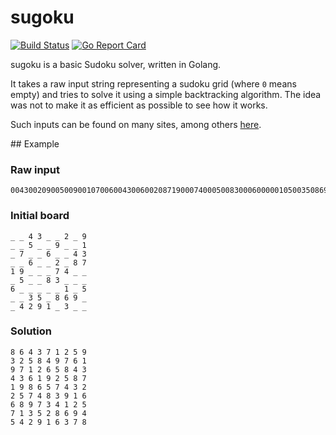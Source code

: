 # sugoku

[![Build Status](https://travis-ci.org/teemoo7/sugoku.svg?branch=master)](https://travis-ci.org/teemoo7/sugoku) [![Go Report Card](https://goreportcard.com/badge/github.com/teemoo7/sugoku)](https://goreportcard.com/report/github.com/teemoo7/sugoku)

sugoku is a basic Sudoku solver, written in Golang.

It takes a raw input string representing a sudoku grid (where `0` means empty) and tries to solve it using a simple backtracking algorithm. The idea was not to make it as efficient as possible to see how it works.

Such inputs can be found on many sites, among others [here](https://www.kaggle.com/bryanpark/sudoku).

## Example

### Raw input

    004300209005009001070060043006002087190007400050083000600000105003508690042910300

### Initial board

    _ _ 4 3 _ _ 2 _ 9
    _ _ 5 _ _ 9 _ _ 1
    _ 7 _ _ 6 _ _ 4 3
    _ _ 6 _ _ 2 _ 8 7
    1 9 _ _ _ 7 4 _ _
    _ 5 _ _ 8 3 _ _ _
    6 _ _ _ _ _ 1 _ 5
    _ _ 3 5 _ 8 6 9 _
    _ 4 2 9 1 _ 3 _ _


### Solution
    8 6 4 3 7 1 2 5 9
    3 2 5 8 4 9 7 6 1
    9 7 1 2 6 5 8 4 3
    4 3 6 1 9 2 5 8 7
    1 9 8 6 5 7 4 3 2
    2 5 7 4 8 3 9 1 6
    6 8 9 7 3 4 1 2 5
    7 1 3 5 2 8 6 9 4
    5 4 2 9 1 6 3 7 8
